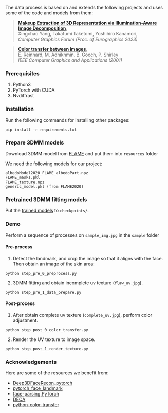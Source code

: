 The data process is based on and extends the following projects and uses some of the code and models from them:
> [**Makeup Extraction of 3D Representation via Illumination-Aware Image Decomposition**](https://yangxingchao.github.io/makeup-extract-page),  
> Xingchao Yang, Takafumi Taketomi, Yoshihiro Kanamori,   
> *Computer Graphics Forum (Proc. of Eurographics 2023)*

> [**Color transfer between images**](https://ieeexplore.ieee.org/document/946629),  
> E. Reinhard, M. Adhikhmin, B. Gooch, P. Shirley   
> *IEEE Computer Graphics and Applications (2001)*


### Prerequisites
1. Python3
2. PyTorch with CUDA
4. Nvdiffrast

### Installation
Run the following commands for installing other packages:
```
pip install -r requirements.txt
```

### Prepare 3DMM models
Download 3DMM model from [FLAME](https://flame.is.tue.mpg.de/) and put them into ```resources``` folder

We need the following models for our project:
```
albedoModel2020_FLAME_albedoPart.npz
FLAME_masks.pkl
FLAME_texture.npz
generic_model.pkl (from FLAME2020)
```

### Pretrained 3DMM fitting models
Put the [trained models](https://drive.google.com/drive/folders/1lwkR9JcrbZ7fNylTSJQQEiGnt3s2LQYq?usp=sharing) to ```checkpoints/```.

### Demo  
Perform a sequence of processes on ```sample_img.jpg``` in the ```sample``` folder

#### Pre-process
1. Detect the landmark, and crop the image so that it aligns with the face.
Then obtain an image of the skin area:
```
python step_pre_0_preprocess.py
```

2. 3DMM fitting and obtain incomplete uv texture (```flaw_uv.jpg```).
```
python step_pre_1_data_prepare.py
```

#### Post-process
1. After obtain complete uv texture (```complete_uv.jpg```), perform color adjustment.
```
python step_post_0_color_transfer.py
```

2. Render the UV texture to image space.
```
python step_post_1_render_texture.py
```

### Acknowledgements
Here are some of the resources we benefit from:

* [Deep3DFaceRecon_pytorch](https://github.com/sicxu/Deep3DFaceRecon_pytorch)
* [pytorch_face_landmark](https://github.com/cunjian/pytorch_face_landmark)
* [face-parsing.PyTorch](https://github.com/zllrunning/face-parsing.PyTorch)
* [DECA](https://github.com/yfeng95/DECA)
* [python-color-transfer](https://github.com/pengbo-learn/python-color-transfer)

